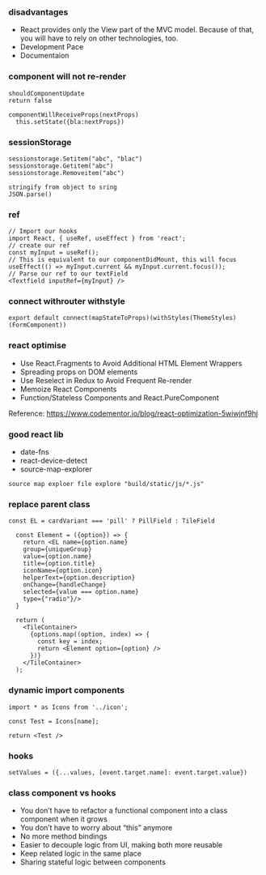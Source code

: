 ### disadvantages 
- React provides only the View part of the MVC model. Because of that, you will have to rely on other technologies, too.
- Development Pace
- Documentaion

### component will not re-render
```
shouldComponentUpdate
return false
```

```
componentWillReceiveProps(nextProps)
  this.setState({bla:nextProps})
```
### sessionStorage
```
sessionstorage.Setitem("abc", "blac")
sessionstorage.Getitem("abc")
sessionstorage.Removeitem("abc")

stringify from object to sring
JSON.parse()
```

### ref
```
// Import our hooks
import React, { useRef, useEffect } from 'react';
// create our ref
const myInput = useRef();
// This is equivalent to our componentDidMount, this will focus
useEffect(() => myInput.current && myInput.current.focus());
// Parse our ref to our textField
<Textfield inputRef={myInput} />
```

### connect withrouter withstyle
```
export default connect(mapStateToProps)(withStyles(ThemeStyles)(FormComponent))
```


### react optimise
- Use React.Fragments to Avoid Additional HTML Element Wrappers
- Spreading props on DOM elements
- Use Reselect in Redux to Avoid Frequent Re-render
- Memoize React Components
- Function/Stateless Components and React.PureComponent

Reference: https://www.codementor.io/blog/react-optimization-5wiwjnf9hj


### good react lib
- date-fns
- react-device-detect
- source-map-explorer
```
source map exploer file explore "build/static/js/*.js"
```



### replace parent class
```
const EL = cardVariant === 'pill' ? PillField : TileField

  const Element = ({option}) => {
    return <EL name={option.name}
    group={uniqueGroup}
    value={option.name}
    title={option.title}
    iconName={option.icon}
    helperText={option.description}
    onChange={handleChange}
    selected={value === option.name}
    type={"radio"}/>
  }
  
  return (
    <TileContainer>
      {options.map((option, index) => {
        const key = index;
        return <Element option={option} />
      })}
    </TileContainer>
  );
  ```
  
  

### dynamic import components
```
import * as Icons from '../icon';

const Test = Icons[name];

return <Test />

```

### hooks
```
setValues = ({...values, [event.target.name]: event.target.value})
```

### class component vs hooks
- You don’t have to refactor a functional component into a class component when it grows
- You don’t have to worry about “this” anymore
- No more method bindings
- Easier to decouple logic from UI, making both more reusable
- Keep related logic in the same place
- Sharing stateful logic between components

